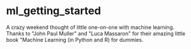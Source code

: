 # ml_getting_started
A crazy weekend thought of little one-on-one with machine learning. Thanks to "John Paul Muller" and "Luca Massaron" for their amazing little book "Machine Learning (in Python and R) for dummies.

